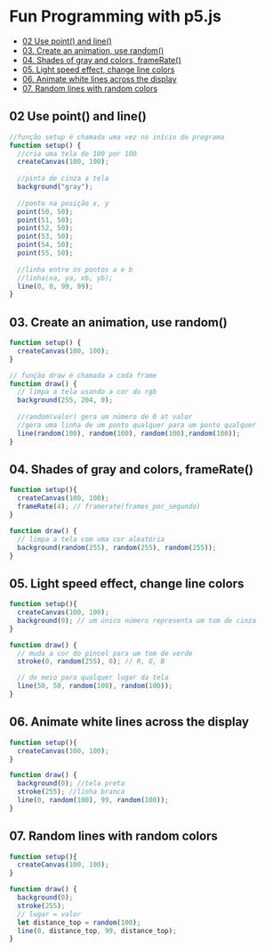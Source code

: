 # Fun Programming with p5.js

<!-- toc -->
- [02 Use point() and line()](#02-use-point-and-line)
- [03. Create an animation, use random()](#03-create-an-animation-use-random)
- [04. Shades of gray and colors, frameRate()](#04-shades-of-gray-and-colors-framerate)
- [05. Light speed effect, change line colors](#05-light-speed-effect-change-line-colors)
- [06. Animate white lines across the display](#06-animate-white-lines-across-the-display)
- [07. Random lines with random colors](#07-random-lines-with-random-colors)
<!-- toc -->

## 02 Use point() and line()

```js
//função setup é chamada uma vez no início do programa
function setup() {
  //cria uma tela de 100 por 100
  createCanvas(100, 100);
  
  //pinta de cinza a tela
  background("gray");
  
  //ponto na posição x, y
  point(50, 50);
  point(51, 50);
  point(52, 50);
  point(53, 50);
  point(54, 50);
  point(55, 50);
  
  //linha entre os pontos a e b
  //linha(xa, ya, xb, yb);
  line(0, 0, 99, 99);
}
```

## 03. Create an animation, use random()

```js
function setup() {
  createCanvas(100, 100);
}

// função draw é chamada a cada frame
function draw() {
  // limpa a tela usando a cor do rgb
  background(255, 204, 0);
  
  //random(valor) gera um número de 0 at valor
  //gera uma linha de um ponto qualquer para um ponto qualquer
  line(random(100), random(100), random(100),random(100)); 
}
```

## 04. Shades of gray and colors, frameRate()

```js
function setup(){
  createCanvas(100, 100);
  frameRate(4); // framerate(frames_por_segundo) 
}

function draw() {
  // limpa a tela com uma cor aleatória
  background(random(255), random(255), random(255));
}
```

## 05. Light speed effect, change line colors

```js
function setup(){
  createCanvas(100, 100);
  background(0); // um único número representa um tom de cinza
}

function draw() {
  // muda a cor do pincel para um tom de verde
  stroke(0, random(255), 0); // R, G, B

  // do meio para qualquer lugar da tela
  line(50, 50, random(100), random(100));
}
```

## 06. Animate white lines across the display

```js
function setup(){
  createCanvas(100, 100);
}

function draw() {
  background(0); //tela preta
  stroke(255); //linha branca
  line(0, random(100), 99, random(100));
}
```

## 07. Random lines with random colors

```js
function setup(){
  createCanvas(100, 100);
}

function draw() {
  background(0);
  stroke(255);
  // lugar = valor
  let distance_top = random(100); 
  line(0, distance_top, 99, distance_top);
}
```


